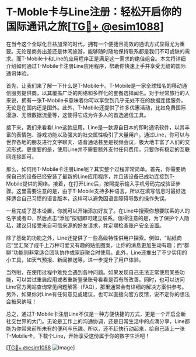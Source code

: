 # T-Moble卡与Line注册：轻松开启你的国际通讯之旅[[TG💪+ @esim1088](https://t.me/s/esim1088)]

在当今这个全球化日益加深的时代，拥有一个便捷且高效的通讯方式显得尤为重要。无论是商务出差还是休闲旅游，能够随时随地保持联系都是我们不可或缺的需求。而T-Mobile卡和Line的应用程序正是满足这一需求的绝佳组合。本文将详细介绍如何通过T-Mobile卡注册Line应用程序，帮助你快速上手并享受无缝的国际通讯体验。

首先，让我们来了解一下什么是T-Mobile卡。T-Mobile是一家全球知名的移动通信服务提供商，以其覆盖广泛的网络和多样化的套餐选择闻名。对于经常旅行的人来说，拥有一张T-Mobile卡意味着你可以享受到几乎无处不在的数据连接服务，无论是在国内还是国外。此外，T-Mobile还提供了许多优惠活动，比如免费国际漫游、无限数据流量等，这使得它成为许多人的首选通信工具。

接下来，我们来看看Line这款应用。Line是一款源自日本的即时通讯软件，以其丰富的表情包、游戏功能以及强大的社交属性吸引了大量用户。通过Line，你可以与世界各地的朋友进行文字聊天、语音通话甚至是视频会议，极大地丰富了人们的交流形式。更重要的是，使用Line并不需要额外支付任何费用，只要你有稳定的互联网连接即可。

那么，如何用T-Mobile卡注册Line呢？其实整个过程非常简单。首先，你需要确保自己的设备已经安装了最新的Line应用程序，并且该设备已成功连接到T-Mobile提供的网络。接着，在打开Line后，按照提示输入手机号码完成验证步骤。这里需要注意的是，由于T-Mobile支持多种语言，所以在填写信息时最好选择适合自己习惯的语言版本，这样可以避免因语言障碍导致的操作失误。

一旦完成了基本设置，你就可以开始添加好友了。在Line中搜索你想要联系的人的名字或者ID，然后点击“添加”按钮即可建立联系。值得注意的是，为了保护个人隐私，建议只接受来自可信来源的好友请求，并定期检查账户安全设置。

除了基础的功能之外，Line还提供了一些高级特性供用户探索。例如，“贴纸商店”里汇聚了成千上万种可爱又有趣的贴纸图案，让你的消息更加生动有趣；而“群聊”功能则非常适合团队协作或家庭聚会时使用。此外，Line还推出了不少实用的小工具，如天气预报、新闻推送等，进一步提升了用户体验。

当然啦，在使用过程中难免会遇到各种问题。如果发现自己无法正常使用某些功能，可以尝试重启应用或者重新登录账号看看是否有所改善。同时，也可以访问Line官方网站查询常见问题解答（FAQ），那里通常会有详细的解决方案供参考。另外，如果你对Line有任何意见或建议，也可以直接向官方反馈，说不定你的想法会被采纳哦！

总之，通过T-Mobile卡注册Line不仅是一种方便快捷的方式，更是一个开启全新社交世界的大门。无论是工作上的沟通协调，还是日常生活中的点滴分享，Line都能为你带来前所未有的便利与乐趣。所以，还不赶快行动起来，给自己装上一张T-Mobile卡，下载个Line，开始享受这份属于你的数字生活吧！

[[TG💪+ @esim1088](https://t.me/s/esim1088) ![Image](https://i.postimg.cc/4NQfJmqS/Snipaste-2025-05-13-00-14-12.png)]